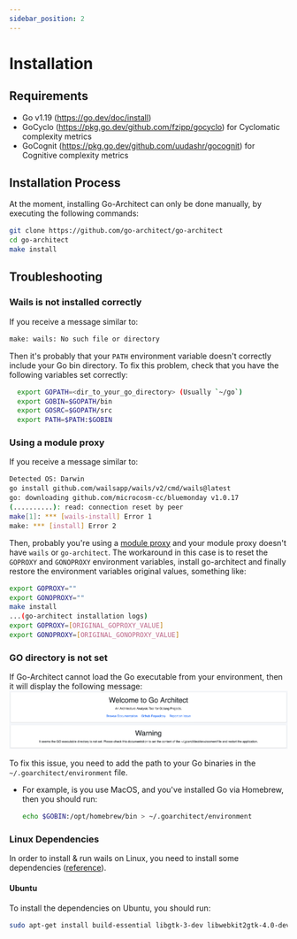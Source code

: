```yaml
---
sidebar_position: 2
---
```


# Installation

## Requirements

- Go v1.19 (https://go.dev/doc/install)
- GoCyclo (https://pkg.go.dev/github.com/fzipp/gocyclo) for Cyclomatic complexity metrics
- GoCognit (https://pkg.go.dev/github.com/uudashr/gocognit) for Cognitive complexity metrics

## Installation Process

At the moment, installing Go-Architect can only be done manually, by executing the following commands:
```bash
git clone https://github.com/go-architect/go-architect
cd go-architect
make install
```

## Troubleshooting
### Wails is not installed correctly
If you receive a message similar to:
```bash
make: wails: No such file or directory
```
Then it's probably that your `PATH` environment variable doesn't correctly include your Go bin directory.
To fix this problem, check that you have the following variables set correctly:
```bash
  export GOPATH=<dir_to_your_go_directory> (Usually `~/go`)
  export GOBIN=$GOPATH/bin
  export GOSRC=$GOPATH/src
  export PATH=$PATH:$GOBIN
  ```

### Using a module proxy
If you receive a message similar to:
```bash
Detected OS: Darwin
go install github.com/wailsapp/wails/v2/cmd/wails@latest
go: downloading github.com/microcosm-cc/bluemonday v1.0.17
(..........): read: connection reset by peer
make[1]: *** [wails-install] Error 1
make: *** [install] Error 2
```
Then, probably you're using a [module proxy](https://go.dev/ref/mod#goproxy-protocol) and your module proxy doesn't have `wails` or `go-architect`.
The workaround in this case is to reset the `GOPROXY` and `GONOPROXY` environment variables, install go-architect and finally
restore the environment variables original values, something like:
```bash
export GOPROXY=""
export GONOPROXY=""
make install
...(go-architect installation logs)
export GOPROXY=[ORIGINAL_GOPROXY_VALUE]
export GONOPROXY=[ORIGINAL_GONOPROXY_VALUE]
```

### GO directory is not set
If Go-Architect cannot load the Go executable from your environment, then it will display the following message:
<img src="/screenshots/install-01.png" alt="Go-Architect cannot load Go" title="Go-Architect cannot load Go" />

To fix this issue, you need to add the path to your Go binaries in the `~/.goarchitect/environment` file.
- For example, is you use MacOS, and you've installed Go via Homebrew, then you should run:
  ```bash
  echo $GOBIN:/opt/homebrew/bin > ~/.goarchitect/environment
  ```

### Linux Dependencies

In order to install & run wails on Linux, you need to install some dependencies ([reference](https://wails.io/docs/gettingstarted/installation/#platform-specific-dependencies)).

#### Ubuntu
To install the dependencies on Ubuntu, you should run:
```bash
sudo apt-get install build-essential libgtk-3-dev libwebkit2gtk-4.0-dev
```
